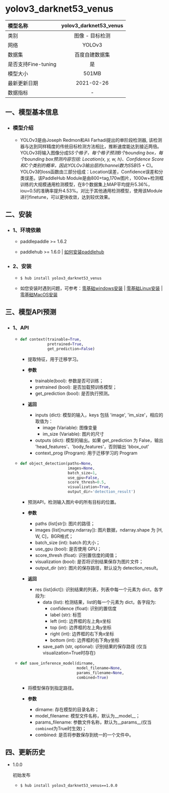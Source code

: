# yolov3_darknet53_venus

|模型名称|yolov3_darknet53_venus|
| :--- | :---: |
|类别|图像 - 目标检测|
|网络|YOLOv3|
|数据集|百度自建数据集|
|是否支持Fine-tuning|是|
|模型大小|501MB|
|最新更新日期|2021-02-26|
|数据指标|-|


## 一、模型基本信息

- ### 模型介绍

  - YOLOv3是由Joseph Redmon和Ali Farhadi提出的单阶段检测器, 该检测器与达到同样精度的传统目标检测方法相比，推断速度能达到接近两倍。 YOLOv3将输入图像分成S*S个格子，每个格子预测B个bounding box，每个bounding box预测内容包括: Location(x, y, w, h)、Confidence Score和C个类别的概率，因此YOLOv3输出层的channel数为S*S*B*(5 + C)。YOLOv3的loss函数由三部分组成：Location误差，Confidence误差和分类误差。该PaddleHub Module是由800+tag,170w图片，1000w+检测框训练的大规模通用检测模型，在8个数据集上MAP平均提升5.36%，iou=0.5的准确率提升4.53%。对比于其他通用检测模型，使用该Module进行finetune，可以更快收敛，达到较优效果。


## 二、安装

- ### 1、环境依赖  

  - paddlepaddle >= 1.6.2  

  - paddlehub >= 1.6.0  | [如何安装paddlehub](../../../../docs/docs_ch/get_start/installation.rst)  

- ### 2、安装

  - ```shell
    $ hub install yolov3_darknet53_venus
    ```
  - 如您安装时遇到问题，可参考：[零基础windows安装](../../../../docs/docs_ch/get_start/windows_quickstart.md)
 | [零基础Linux安装](../../../../docs/docs_ch/get_start/linux_quickstart.md) | [零基础MacOS安装](../../../../docs/docs_ch/get_start/mac_quickstart.md)

## 三、模型API预测

- ### 1、API

  - ```python
    def context(trainable=True,
                pretrained=True,
                get_prediction=False)
    ```

    - 提取特征，用于迁移学习。

    - **参数**

      - trainable(bool): 参数是否可训练；<br/>
      - pretrained (bool): 是否加载预训练模型；<br/>
      - get\_prediction (bool): 是否执行预测。

    - **返回**
      - inputs (dict): 模型的输入，keys 包括 'image', 'im\_size'，相应的取值为：
        - image (Variable): 图像变量
        - im\_size (Variable): 图片的尺寸
      - outputs (dict): 模型的输出。如果 get\_prediction 为 False，输出 'head\_features'、'body\_features'，否则输出 'bbox\_out'
      - context\_prog (Program): 用于迁移学习的 Program

  - ```python
    def object_detection(paths=None,
                         images=None,
                         batch_size=1,
                         use_gpu=False,
                         score_thresh=0.5,
                         visualization=True,
                         output_dir='detection_result')
    ```

    - 预测API，检测输入图片中的所有目标的位置。

    - **参数**

      - paths (list\[str\]): 图片的路径； <br/>
      - images (list\[numpy.ndarray\]): 图片数据，ndarray.shape 为 \[H, W, C\]，BGR格式； <br/>
      - batch\_size (int): batch 的大小；<br/>
      - use\_gpu (bool): 是否使用 GPU；<br/>
      - score\_thresh (float): 识别置信度的阈值；<br/>
      - visualization (bool): 是否将识别结果保存为图片文件；<br/>
      - output\_dir (str): 图片的保存路径，默认设为 detection\_result。

    - **返回**

      - res (list\[dict\]): 识别结果的列表，列表中每一个元素为 dict，各字段为:
        - data (list): 检测结果，list的每一个元素为 dict，各字段为:
          - confidence (float): 识别的置信度
          - label (str): 标签
          - left (int): 边界框的左上角x坐标
          - top (int): 边界框的左上角y坐标
          - right (int): 边界框的右下角x坐标
          - bottom (int): 边界框的右下角y坐标
        - save\_path (str, optional): 识别结果的保存路径 (仅当visualization=True时存在)

  - ```python
    def save_inference_model(dirname,
                             model_filename=None,
                             params_filename=None,
                             combined=True)
    ```
    - 将模型保存到指定路径。

    - **参数**

      - dirname: 存在模型的目录名称； <br/>
      - model\_filename: 模型文件名称，默认为\_\_model\_\_； <br/>
      - params\_filename: 参数文件名称，默认为\_\_params\_\_(仅当`combined`为True时生效)；<br/>
      - combined: 是否将参数保存到统一的一个文件中。




## 四、更新历史

* 1.0.0

  初始发布
  - ```shell
    $ hub install yolov3_darknet53_venus==1.0.0
    ```
